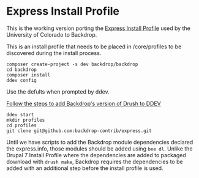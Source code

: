 # Express Install Profile

This is the working version porting the [Express Install Profile](https://www.drupal.org/project/express) used by the University of Colorado to Backdrop.

This is an install profile that needs to be placed in /core/profiles to be discovered during the install process.

```
composer create-project -s dev backdrop/backdrop
cd backdrop
composer install
ddev config 
```
Use the defults when prompted by ddev.

[Follow the steps to add Backdrop's version of Drush to DDEV](https://github.com/backdrop-contrib/bee/wiki/Using-bee-with-DDEV)
```
ddev start
mkdir profiles
cd profiles
git clone git@github.com:backdrop-contrib/express.git
```

Until we have scripts to add the Backdrop module dependencies declared the express.info, those modules should be added using `bee dl`. 
Unlike the Drupal 7 Install Profile where the dependencies are added to packaged download with `drush make`, Backdrop requires the
dependencies to be added with an additional step before the install profile is used.
